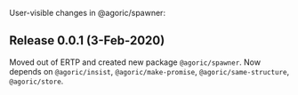 User-visible changes in @agoric/spawner:

## Release 0.0.1 (3-Feb-2020)

Moved out of ERTP and created new package `@agoric/spawner`. Now
depends on `@agoric/insist`, `@agoric/make-promise`,
`@agoric/same-structure`, `@agoric/store`.
